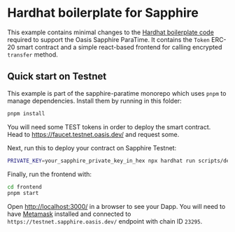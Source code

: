 # Hardhat boilerplate for Sapphire

This example contains minimal changes to the [Hardhat boilerplate code]
required to support the Oasis Sapphire ParaTime. It contains the `Token` ERC-20
smart contract and a simple react-based frontend for calling encrypted
`transfer` method.

## Quick start on Testnet

This example is part of the sapphire-paratime monorepo which uses `pnpm` to
manage dependencies. Install them by running in this folder:

```sh
pnpm install
```

You will need some TEST tokens in order to deploy the smart contract. Head to
https://faucet.testnet.oasis.dev/ and request some.

Next, run this to deploy your contract on Sapphire Testnet:

```sh
PRIVATE_KEY=your_sapphire_private_key_in_hex npx hardhat run scripts/deploy.js --network sapphire
```

Finally, run the frontend with:

```sh
cd frontend
pnpm start
```

Open [http://localhost:3000/](http://localhost:3000/) in a browser to see your
Dapp. You will need to have [Metamask](https://metamask.io) installed and
connected to `https://testnet.sapphire.oasis.dev/` endpoint with chain ID
`23295`.

[Hardhat boilerplate code]: https://hardhat.org/tutorial

